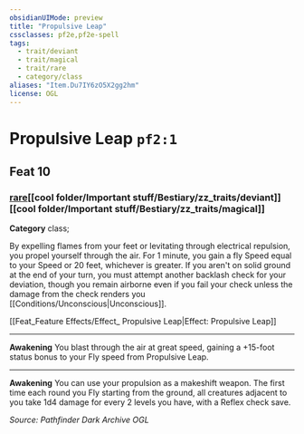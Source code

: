 ```yaml
---
obsidianUIMode: preview
title: "Propulsive Leap"
cssclasses: pf2e,pf2e-spell
tags:
  - trait/deviant
  - trait/magical
  - trait/rare
  - category/class
aliases: "Item.Du7IY6zO5X2gg2hm"
license: OGL
---
```

# Propulsive Leap `pf2:1`
## Feat 10
### [rare](cool%20folder/Important%20stuff/Bestiary/zz_traits/rare.md "Rare Rarity Trait")[[cool folder/Important stuff/Bestiary/zz_traits/deviant]][[cool folder/Important stuff/Bestiary/zz_traits/magical]]

**Category** class; 




By expelling flames from your feet or levitating through electrical repulsion, you propel yourself through the air. For 1 minute, you gain a fly Speed equal to your Speed or 20 feet, whichever is greater. If you aren't on solid ground at the end of your turn, you must attempt another backlash check for your deviation, though you remain airborne even if you fail your check unless the damage from the check renders you [[Conditions/Unconscious|Unconscious]].

[[Feat_Feature Effects/Effect_ Propulsive Leap|Effect: Propulsive Leap]]

* * *

**Awakening** You blast through the air at great speed, gaining a +15-foot status bonus to your Fly speed from Propulsive Leap.

* * *

**Awakening** You can use your propulsion as a makeshift weapon. The first time each round you Fly starting from the ground, all creatures adjacent to you take 1d4 damage for every 2 levels you have, with a Reflex check save.

*Source: Pathfinder Dark Archive*
*OGL*